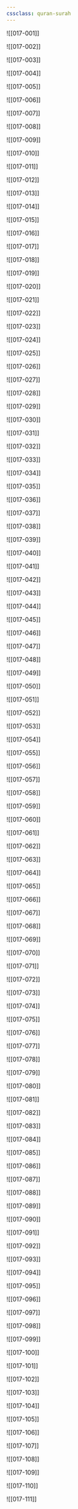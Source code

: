 ```yaml
---
cssclass: quran-surah
---
```


![[017-001]]

![[017-002]]

![[017-003]]

![[017-004]]

![[017-005]]

![[017-006]]

![[017-007]]

![[017-008]]

![[017-009]]

![[017-010]]

![[017-011]]

![[017-012]]

![[017-013]]

![[017-014]]

![[017-015]]

![[017-016]]

![[017-017]]

![[017-018]]

![[017-019]]

![[017-020]]

![[017-021]]

![[017-022]]

![[017-023]]

![[017-024]]

![[017-025]]

![[017-026]]

![[017-027]]

![[017-028]]

![[017-029]]

![[017-030]]

![[017-031]]

![[017-032]]

![[017-033]]

![[017-034]]

![[017-035]]

![[017-036]]

![[017-037]]

![[017-038]]

![[017-039]]

![[017-040]]

![[017-041]]

![[017-042]]

![[017-043]]

![[017-044]]

![[017-045]]

![[017-046]]

![[017-047]]

![[017-048]]

![[017-049]]

![[017-050]]

![[017-051]]

![[017-052]]

![[017-053]]

![[017-054]]

![[017-055]]

![[017-056]]

![[017-057]]

![[017-058]]

![[017-059]]

![[017-060]]

![[017-061]]

![[017-062]]

![[017-063]]

![[017-064]]

![[017-065]]

![[017-066]]

![[017-067]]

![[017-068]]

![[017-069]]

![[017-070]]

![[017-071]]

![[017-072]]

![[017-073]]

![[017-074]]

![[017-075]]

![[017-076]]

![[017-077]]

![[017-078]]

![[017-079]]

![[017-080]]

![[017-081]]

![[017-082]]

![[017-083]]

![[017-084]]

![[017-085]]

![[017-086]]

![[017-087]]

![[017-088]]

![[017-089]]

![[017-090]]

![[017-091]]

![[017-092]]

![[017-093]]

![[017-094]]

![[017-095]]

![[017-096]]

![[017-097]]

![[017-098]]

![[017-099]]

![[017-100]]

![[017-101]]

![[017-102]]

![[017-103]]

![[017-104]]

![[017-105]]

![[017-106]]

![[017-107]]

![[017-108]]

![[017-109]]

![[017-110]]

![[017-111]]

